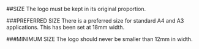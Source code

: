 ##SIZE
The logo must be kept in its original proportion.

###PREFERRED SIZE
There is a preferred size for standard A4 and A3 applications. This has been set at 18mm width.

###MINIMUM SIZE
The logo should never be smaller than 12mm in width.